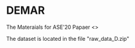 # DEMAR

The Materaials for ASE'20 Papaer <<A Deep Multitask Learning Approach for Requirements Discovery and Annotation from Open Forum>>

The dataset is located in the file "raw_data_D.zip"
